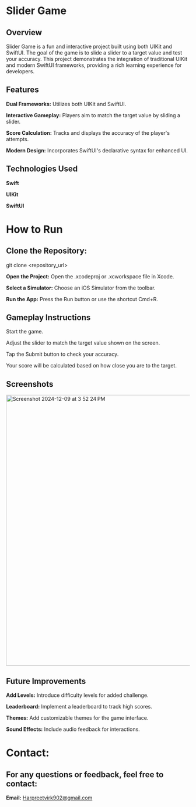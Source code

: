 # Slider Game

## Overview

Slider Game is a fun and interactive project built using both UIKit and SwiftUI. The goal of the game is to slide a slider to a target value and test your accuracy. This project demonstrates the integration of traditional UIKit and modern SwiftUI frameworks, providing a rich learning experience for developers.

## Features

**Dual Frameworks:** Utilizes both UIKit and SwiftUI.

**Interactive Gameplay:** Players aim to match the target value by sliding a slider.

**Score Calculation:** Tracks and displays the accuracy of the player's attempts.

**Modern Design:** Incorporates SwiftUI's declarative syntax for enhanced UI.

## Technologies Used

**Swift**

**UIKit**

**SwiftUI**

# How to Run

## Clone the Repository:

git clone <repository_url>

**Open the Project:**
Open the .xcodeproj or .xcworkspace file in Xcode.

**Select a Simulator:**
Choose an iOS Simulator from the toolbar.

**Run the App:**
Press the Run button or use the shortcut Cmd+R.

## Gameplay Instructions

Start the game.

Adjust the slider to match the target value shown on the screen.

Tap the Submit button to check your accuracy.

Your score will be calculated based on how close you are to the target.

## Screenshots

<img width="739" alt="Screenshot 2024-12-09 at 3 52 24 PM" src="https://github.com/user-attachments/assets/c48184d7-f63b-4156-84ce-8f6436b50286">


## Future Improvements

**Add Levels:** Introduce difficulty levels for added challenge.

**Leaderboard:** Implement a leaderboard to track high scores.

**Themes:** Add customizable themes for the game interface.

**Sound Effects:** Include audio feedback for interactions.



# Contact:

## For any questions or feedback, feel free to contact:

**Email:** Harpreetvirk902@gmail.com
